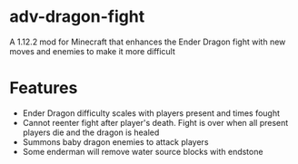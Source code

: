 # adv-dragon-fight

A 1.12.2 mod for Minecraft that enhances the Ender Dragon fight with new moves and enemies to make it more difficult

# Features
* Ender Dragon difficulty scales with players present and times fought
* Cannot reenter fight after player's death. Fight is over when all present players die and the dragon is healed
* Summons baby dragon enemies to attack players
* Some enderman will remove water source blocks with endstone

